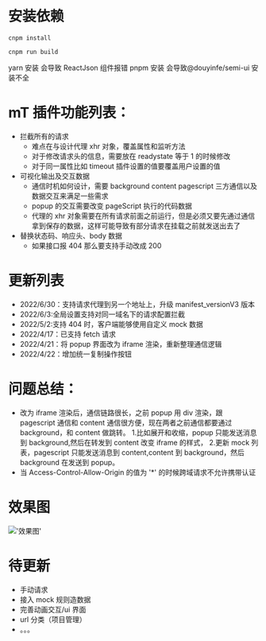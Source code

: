 # 安装依赖

```
cnpm install

cnpm run build
```

yarn 安装 会导致 ReactJson 组件报错
pnpm 安装 会导致@douyinfe/semi-ui 安装不全

# mT 插件功能列表：

- 拦截所有的请求
  - 难点在与设计代理 xhr 对象，覆盖属性和监听方法
  - 对于修改请求头的信息，需要放在 readystate 等于 1 的时候修改
  - 对于同一属性比如 timeout 插件设置的值要覆盖用户设置的值
- 可视化输出及交互数据
  - 通信时机如何设计，需要 background content pagescript 三方通信以及数据交互来满足一些需求
  - popup 的交互需要改变 pageScript 执行的代码数据
  - 代理的 xhr 对象需要在所有请求前面之前运行，但是必须又要先通过通信拿到保存的数据，这样可能导致有部分请求在挂载之前就发送出去了
- 替换状态码、响应头、body 数据
  - 如果接口报 404 那么要支持手动改成 200

# 更新列表

- 2022/6/30：支持请求代理到另一个地址上，升级 manifest_versionV3 版本
- 2022/6/3:全局设置支持对同一域名下的请求配置拦截
- 2022/5/2:支持 404 时，客户端能够使用自定义 mock 数据
- 2022/4/17：已支持 fetch 请求
- 2022/4/21：将 popup 界面改为 iframe 渲染，重新整理通信逻辑
- 2022/4/22：增加统一复制操作按钮

# 问题总结：

- 改为 iframe 渲染后，通信链路很长，之前 popup 用 div 渲染，跟 pagescript 通信和 content 通信很方便，现在两者之前通信都要通过 background，和 content 做跳转。 1.比如展开和收缩，popup 只能发送消息到 background,然后在转发到 content 改变 iframe 的样式， 2.更新 mock 列表，pagescript 只能发送消息到 content,content 到 background，然后 background 在发送到 popup。
- 当 Access-Control-Allow-Origin 的值为 '\*' 的时候跨域请求不允许携带认证

# 效果图

!['效果图'](https://cdn.nlark.com/yuque/0/2022/gif/1638822/1650787113786-671277ba-99bd-4336-a583-b6127338f884.gif)

# 待更新

- 手动请求
- 接入 mock 规则造数据
- 完善动画交互/ui 界面
- url 分类（项目管理）
- 。。。
